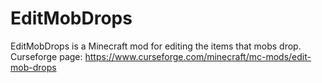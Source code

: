 # EditMobDrops
EditMobDrops is a Minecraft mod for editing the items that mobs drop.
Curseforge page: https://www.curseforge.com/minecraft/mc-mods/edit-mob-drops
